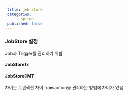 ```yaml
---
 title: job store
 categories: 
     - spring
 published: false
---
```




### JobStore 설정
Job과 Trigger를 관리하기 위함
#### JobStoreTx

#### JobStoreCMT



차이는 트랜잭션 차이
transaction을 관리하는 방법에 차이가 있음
